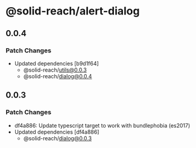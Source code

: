 # @solid-reach/alert-dialog

## 0.0.4

### Patch Changes

- Updated dependencies [b9d1f64]
  - @solid-reach/utils@0.0.3
  - @solid-reach/dialog@0.0.4

## 0.0.3

### Patch Changes

- df4a886: Update typescript target to work with bundlephobia (es2017)
- Updated dependencies [df4a886]
  - @solid-reach/dialog@0.0.3
